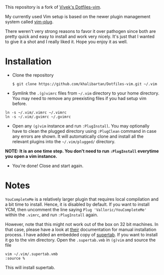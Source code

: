 This repository is a fork of [Vivek's Dotfiles-vim](https://github.com/vivekiitkgp/Dotfiles-vim).


My currently used Vim setup is based on the newer plugin management system
called [vim-plug](https://github.com/junegunn/vim-plug).

There weren't very strong reasons to favor it over pathogen since both are
pretty quick and easy to install and work very nicely. It's just that I wanted
to give it a shot and I really liked it. Hope you enjoy it as well.


Installation
============

* Clone the repository

  ```$ git clone https://github.com/khalibartan/Dotfiles-vim.git ~/.vim```

* Symlink the `.(g)vimrc` files from `~/.vim` directory to your home directory.
  You may need to remove any preexisting files if you had setup vim before.

```
ln -s ~/.vim/.vimrc ~/.vimrc
ln -s ~/.vim/.gvimrc ~/.gvimrc
```

* Open any `(g)vim` instance and run `:PlugInstall`. You may optionally have to
  clean the plugged directory using `:PlugClean` command in case any errors are
  shown. It will automatically clone and install all the relevant plugins into
  the `~/.vim/plugged/` directory.

**NOTE: It is an one time step. You don't need to run `:PlugInstall` everytime
you open a vim instance.**

*  You're done! Close and start again.


Notes
=====

`YouCompleteMe` is a relatively larger plugin that requires local compilation
and a bit time to install. Hence, it is disabled by default. If you want to
install YCM, then uncomment the line saying `Plug 'Valloric/YouCompleteMe'`
within the `.vimrc`, and run `:PlugInstall` again.

However, note that this might not work out of the box on 32 bit machines. In
that case, please have a look at
[their](https://github.com/junegunn/vim-plug#post-update-hooks) documentation
for manual installation process.
I have added an embedded copy of [supertab](https://github.com/ervandew/supertab).
If you want to install it go to the vim directory.
Open the `.supertab.vmb` in `(g)vim` and source the file
```
vim ~/.vim/.supertab.vmb
:source %
```
This will install supertab.

